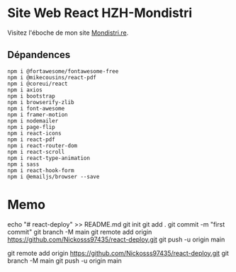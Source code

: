 # Site Web React HZH-Mondistri
Visitez l'éboche de mon site [Mondistri.re](https://nickosss97435.github.io/react-deploy/).


## Dépandences

    npm i @fortawesome/fontawesome-free
    npm i @mikecousins/react-pdf
    npm i @coreui/react
    npm i axios
    npm i bootstrap
    npm i browserify-zlib
    npm i font-awesome
    npm i framer-motion
    npm i nodemailer
    npm i page-flip
    npm i react-icons
    npm i react-pdf
    npm i react-router-dom
    npm i react-scroll
    npm i react-type-animation
    npm i sass
    npm i react-hook-form
    npm i @emailjs/browser --save

# Memo

echo "# react-deploy" >> README.md
git init
git add .
git commit -m "first commit"
git branch -M main
git remote add origin https://github.com/Nickosss97435/react-deploy.git
git push -u origin main

git remote add origin https://github.com/Nickosss97435/react-deploy.git
git branch -M main
git push -u origin main
